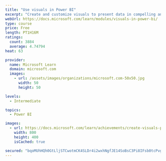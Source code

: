 ```yaml
---
title: "Use visuals in Power BI"
excerpt: "Create and customize visuals to present data in compelling and insightful ways."
webUrl: https://docs.microsoft.com/learn/modules/visuals-in-power-bi/
type: course
price: Free
length: PT1H16M
ratings:
  count: 3884
  average: 4.74794
heat: 63

provider:
  name: Microsoft Learn
  domain: microsoft.com
  images:
    - url: /assets/images/organizations/microsoft.com-50x50.jpg
      width: 50
      height: 50

levels:
  - Intermediate

topics:
  - Power BI

images:
  - url: https://docs.microsoft.com/learn/achievements/create-visuals-power-bi-desktop-social.png
    width: 800
    height: 400
    isCached: true

secured: "bqoMUhHQh0GtLljSTCwotmCK4SLDr4i2wxhNgfJE14SoBsC3Pi8IFsb0tcPvgsmyXjWHYH2cOJeH7gfHGyTMbxkZdJCywhFXZc98W63AdiV9KYUFC2vkTkvDhqPiDN0HIIiceTV4AoUtZyu0asGfUHZ2tjxWgaO5EbbMp2LFXt7k3dM617myhLPUEaTFhbmOIp9tOqFeFKTl+aF4kUv0n/7FfST4yPj91DVeMvHQqbK1qpzYq8D8I/pKvUoMEBKpFpLi+WJ+W8jwuNSTrxDJDS2o8+UUXZ5lW2HqambUXLOXHkOlgzfn7aumFdvQuLshh0uTdJW/IIT5La1F8pwcLSyliJZQkqf1efTDStDqo9XguDicqMHVfybthbBiC8/jLfUDF41XqKOwe4Oq7IwN7e40uFdK9k8cyCKCtWh0DWI=;fWpBeNw+jCafZDSL8f/4ng=="
---
```



